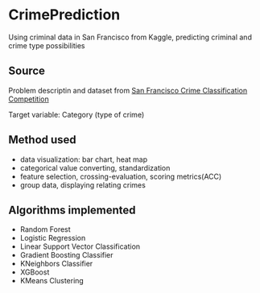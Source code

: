 # CrimePrediction
Using criminal data in San Francisco from Kaggle, predicting criminal and crime type possibilities 

## Source
Problem descriptin and dataset from [San Francisco Crime Classification Competition](https://www.kaggle.com/c/sf-crime)

Target variable: Category (type of crime)

## Method used
- data visualization: bar chart, heat map
- categorical value converting, standardization
- feature selection, crossing-evaluation, scoring metrics(ACC)
- group data, displaying relating crimes

## Algorithms implemented
- Random Forest
- Logistic Regression
- Linear Support Vector Classification
- Gradient Boosting Classifier
- KNeighbors Classifier
- XGBoost
- KMeans Clustering
